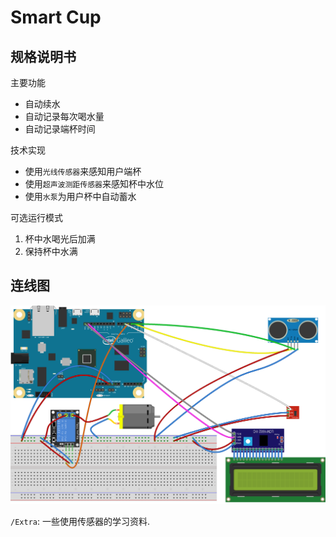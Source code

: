 # Smart Cup

## 规格说明书

主要功能

- 自动续水
- 自动记录每次喝水量
- 自动记录端杯时间

技术实现

- 使用`光线传感器`来感知用户端杯
- 使用`超声波测距传感器`来感知杯中水位
- 使用`水泵`为用户杯中自动蓄水

可选运行模式

1. 杯中水喝光后加满
2. 保持杯中水满

## 连线图

![Cup_bb](Docs/Cup_bb.png "Cup_bb")

`/Extra`: 一些使用传感器的学习资料.
